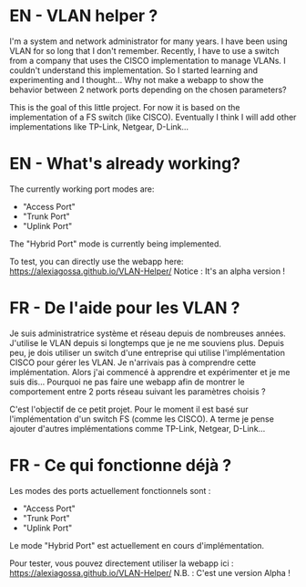 <h1>EN - VLAN helper ?</h1>
I'm a system and network administrator for many years. I have been using VLAN for so long that I don't remember.
Recently, I have to use a switch from a company that uses the CISCO implementation to manage VLANs.
I couldn't understand this implementation. So I started learning and experimenting and I thought... Why not make a webapp to show the behavior between 2 network ports depending on the chosen parameters?

This is the goal of this little project.
For now it is based on the implementation of a FS switch (like CISCO). Eventually I think I will add other implementations like TP-Link, Netgear, D-Link...

<h1>EN - What's already working?</h1>

The currently working port modes are:
- "Access Port"
- "Trunk Port"
- "Uplink Port"

The "Hybrid Port" mode is currently being implemented.

To test, you can directly use the webapp here:
<a href="https://alexiagossa.github.io/VLAN-Helper/">https://alexiagossa.github.io/VLAN-Helper/</a>
Notice : It's an alpha version !

<h1>FR - De l'aide pour les VLAN ?</h1>
Je suis administratrice système et réseau depuis de nombreuses années. J'utilise le VLAN depuis si longtemps que je ne me souviens plus.
Depuis peu, je dois utiliser un switch d'une entreprise qui utilise l'implémentation CISCO pour gérer les VLAN.
Je n'arrivais pas à comprendre cette implémentation. Alors j'ai commencé à apprendre et expérimenter et je me suis dis... Pourquoi ne pas faire une webapp afin de montrer le comportement entre 2 ports réseau suivant les paramètres choisis ?

C'est l'objectif de ce petit projet.
Pour le moment il est basé sur l'implémentation d'un switch FS (comme les CISCO). A terme je pense ajouter d'autres implémentations comme TP-Link, Netgear, D-Link...

<h1>FR - Ce qui fonctionne déjà ?</h1>

Les modes des ports actuellement fonctionnels sont :
- "Access Port"
- "Trunk Port"
- "Uplink Port"

Le mode "Hybrid Port" est actuellement en cours d'implémentation.

Pour tester, vous pouvez directement utiliser la webapp ici :
<a href="https://alexiagossa.github.io/VLAN-Helper/">https://alexiagossa.github.io/VLAN-Helper/</a>
N.B. : C'est une version Alpha !

